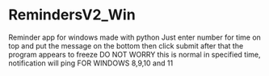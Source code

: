 # RemindersV2_Win
Reminder app for windows made with python
Just enter number for time on top and put the message on the bottom
then click submit
after that the program appears to freeze DO NOT WORRY this is normal
in specified time, notification will ping 
FOR WINDOWS 8,9,10 and 11

